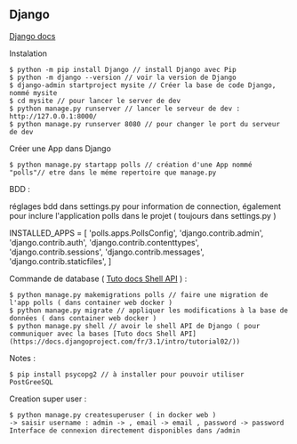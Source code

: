 ## Django

[Django  docs](https://docs.djangoproject.com/en/3.0/)

Instalation



    $ python -m pip install Django // install Django avec Pip
    $ python -m django --version // voir la version de Django
    $ django-admin startproject mysite // Créer la base de code Django, nommé mysite
    $ cd mysite // pour lancer le server de dev
    $ python manage.py runserver // lancer le serveur de dev : http://127.0.0.1:8000/
    $ python manage.py runserver 8080 // pour changer le port du serveur de dev

Créer une App dans Django

    $ python manage.py startapp polls // création d'une App nommé "polls"// etre dans le méme repertoire que manage.py

BDD :

réglages bdd dans settings.py pour information de connection,
également pour inclure l'application polls dans le projet ( toujours dans settings.py )

  INSTALLED_APPS = [
      'polls.apps.PollsConfig',
      'django.contrib.admin',
      'django.contrib.auth',
      'django.contrib.contenttypes',
      'django.contrib.sessions',
      'django.contrib.messages',
      'django.contrib.staticfiles',
  ]

Commande de database ( [Tuto docs Shell API](https://docs.djangoproject.com/fr/3.1/intro/tutorial02/) ) :

    $ python manage.py makemigrations polls // faire une migration de l'app polls ( dans container web docker )
    $ python manage.py migrate // appliquer les modifications à la base de données ( dans container web docker )
    $ python manage.py shell // avoir le shell API de Django ( pour communiquer avec la bases [Tuto docs Shell API](https://docs.djangoproject.com/fr/3.1/intro/tutorial02/))

Notes :

    $ pip install psycopg2 // à installer pour pouvoir utiliser PostGreeSQL

Creation super user :


    $ python manage.py createsuperuser ( in docker web )
    -> saisir username : admin -> , email -> email , password -> password
    Interface de connexion directement disponibles dans /admin
